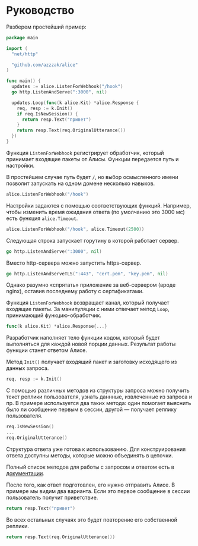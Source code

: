 # Руководство

Разберем простейший пример:

```Go
package main

import (
  "net/http"

  "github.com/azzzak/alice"
)

func main() {
  updates := alice.ListenForWebhook("/hook")
  go http.ListenAndServe(":3000", nil)

  updates.Loop(func(k alice.Kit) *alice.Response {
    req, resp := k.Init()
    if req.IsNewSession() {
      return resp.Text("привет")
    }
    return resp.Text(req.OriginalUtterance())
  })
}
```

Функция `ListenForWebhook` регистрирует обработчик, который принимает входящие пакеты от Алисы. Функции передается путь и настройки.

В простейшем случае путь будет `/`, но выбор осмысленного имени позволит запускать на одном домене несколько навыков.

```Go
alice.ListenForWebhook("/hook")
```

Настройки задаются с помощью соответствующих функций. Например, чтобы изменить время ожидания ответа (по умолчанию это 3000 мс) есть функция `alice.Timeout`.

```Go
alice.ListenForWebhook("/hook", alice.Timeout(2500))
```

Следующая строка запускает горутину в которой работает сервер.

```Go
go http.ListenAndServe(":3000", nil)
```

Вместо http-сервера можно запустить https-сервер.

```Go
go http.ListenAndServeTLS(":443", "cert.pem", "key.pem", nil)
```

Однако разумно «спрятать» приложение за веб-сервером (вроде nginx), оставив последнему работу с сертификатами.

Функция `ListenForWebhook` возвращает канал, который получает входящие пакеты. За манипуляции с ними отвечает метод `Loop`, принимающий функцию-обработчик.

```Go
func(k alice.Kit) *alice.Response{...}
```

Разработчик наполняет тело функции кодом, который будет выполняться для каждой новой порции данных. Результат работы функции станет ответом Алисе.

Метод `Init()` получает входящий пакет и заготовку исходящего из данных запроса.

```Go
req, resp := k.Init()
```

С помощью различных методов из структуры запроса можно получить текст реплики пользователя, узнать даннные, извлеченные из запроса и пр. В примере используется два таких метода: один помогает выяснить было ли сообщение первым в сессии, другой — получает реплику пользователя.

```Go
req.IsNewSession()
...
req.OriginalUtterance()
```

Структура ответа уже готова к использованию. Для конструирования ответа доступны методы, которые можно объединять в цепочки.

Полный список методов для работы с запросом и ответом есть в [документации](https://godoc.org/github.com/azzzak/alice).

После того, как ответ подготовлен, его нужно отправить Алисе. В примере мы видим два варианта. Если это первое сообщение в сессии пользователь получит приветствие.

```Go
return resp.Text("привет")
```

Во всех остальных случаях это будет повторение его собственной реплики.

```Go
return resp.Text(req.OriginalUtterance())
```
